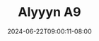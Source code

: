 --- 
title: "Alyyyn A9"
description: "streaming   Alyyyn A9 telegram    "
date: 2024-06-22T09:00:11-08:00
file_code: "qfvjnvkhqvbx"
draft: false
cover: "2kjlvyuerba98d70.jpg"
tags: ["Alyyyn", "bokep-indo", "bokep-viral", "bokep-ig"]
length: 12
fld_id: "1483006"
foldername: "Alyyyn"
categories: ["Alyyyn"]
views: 0
---